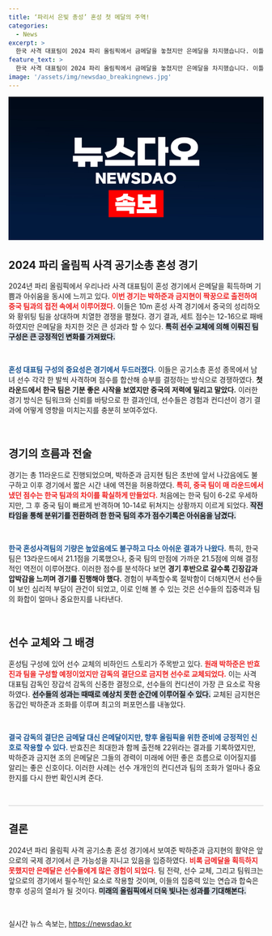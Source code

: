 ```yaml
---
title: ‘파리서 은빛 총성’ 혼성 첫 메달의 주역!
categories:
  - News
excerpt: >
  한국 사격 대표팀이 2024 파리 올림픽에서 금메달을 놓쳤지만 은메달을 차지했습니다. 이틀 전 급작스런 선수 교체로 호흡을 맞춘 박하준과 금지현의 활약이 주목받고 있습니다.
feature_text: >
  한국 사격 대표팀이 2024 파리 올림픽에서 금메달을 놓쳤지만 은메달을 차지했습니다. 이틀 전 급작스런 선수 교체로 호흡을 맞춘 박하준과 금지현의 활약이 주목받고 있습니다.
image: '/assets/img/newsdao_breakingnews.jpg'
---
```


<p><img src="/assets/img/newsdao_breakingnews.jpg" alt="flaretime 속보" /></p>

<h2 data-ke-size="size26">2024 파리 올림픽 사격 공기소총 혼성 경기</h2>

<p data-ke-size="size16">2024년 파리 올림픽에서 우리나라 사격 대표팀이 혼성 경기에서 은메달을 획득하며 기쁨과 아쉬움을 동시에 느끼고 있다. <b><span style="color: #ee2323;">이번 경기는 박하준과 금지현이 짝꿍으로 출전하여 중국 팀과의 접전 속에서 이루어졌다.</span></b> 이들은 10m 혼성 사격 경기에서 중국의 성리하오와 황위팅 팀을 상대하며 치열한 경쟁을 펼쳤다. 경기 결과, 세트 점수는 12-16으로 패배하였지만 은메달을 차지한 것은 큰 성과라 할 수 있다. <b><span style="background-color: #21538527;">특히 선수 교체에 의해 이뤄진 팀 구성은 큰 긍정적인 변화를 가져왔다.</span></b></p>

<p data-ke-size="size16">&nbsp;</p>

<p><b><span style="color: #1a5490;">혼성 대표팀 구성의 중요성은 경기에서 두드러졌다.</span></b> 이들은 공기소총 혼성 종목에서 남녀 선수 각각 한 발씩 사격하며 점수를 합산해 승부를 결정하는 방식으로 경쟁하였다. <b>첫 라운드에서 한국 팀은 기분 좋은 시작을 보였지만 중국의 저력에 밀리고 말았다.</b> 이러한 경기 방식은 팀워크와 신뢰를 바탕으로 한 결과인데, 선수들은 경험과 컨디션이 경기 결과에 어떻게 영향을 미치는지를 충분히 보여주었다. </p>

<p data-ke-size="size16">&nbsp;</p>

<h2 data-ke-size="size26">경기의 흐름과 전술</h2>

<p data-ke-size="size16">경기는 총 11라운드로 진행되었으며, 박하준과 금지현 팀은 초반에 앞서 나갔음에도 불구하고 이후 경기에서 짧은 시간 내에 역전을 허용하였다. <b><span style="color: #ee2323;">특히, 중국 팀이 매 라운드에서 냈던 점수는 한국 팀과의 차이를 확실하게 만들었다.</span></b> 처음에는 한국 팀이 6-2로 우세하지만, 그 후 중국 팀이 빠르게 반격하며 10-14로 뒤쳐지는 상황까지 이르게 되었다. <b><span style="background-color: #21538527;">작전 타임을 통해 분위기를 전환하려 한 한국 팀의 추가 점수기록은 아쉬움을 남겼다.</span></b></p>

<p data-ke-size="size16">&nbsp;</p>

<p><b><span style="color: #1a5490;">한국 혼성사격팀의 기량은 높았음에도 불구하고 다소 아쉬운 결과가 나왔다.</span></b> 특히, 한국 팀은 13라운드에서 21.1점을 기록했으나, 중국 팀의 만점에 가까운 21.5점에 의해 결정적인 역전이 이루어졌다. 이러한 점수를 분석하다 보면 <b>경기 후반으로 갈수록 긴장감과 압박감을 느끼며 경기를 진행해야 했다.</b> 경험이 부족할수록 절박함이 더해지면서 선수들이 보인 심리적 부담이 관건이 되었고, 이로 인해 볼 수 있는 것은 선수들의 집중력과 팀의 화합이 얼마나 중요한지를 나타낸다.</p>

<p data-ke-size="size16">&nbsp;</p>

<h2 data-ke-size="size26">선수 교체와 그 배경</h2>

<p data-ke-size="size16">혼성팀 구성에 있어 선수 교체의 비하인드 스토리가 주목받고 있다. <b><span style="color: #ee2323;">원래 박하준은 반효진과 팀을 구성할 예정이었지만 감독의 결단으로 금지현 선수로 교체되었다.</span></b> 이는 사격 대표팀 감독인 장갑석 감독의 신중한 결정으로, 선수들의 컨디션이 가장 큰 요소로 작용하였다. <b><span style="background-color: #21538527;">선수들의 성과는 때때로 예상치 못한 순간에 이루어질 수 있다.</span></b> 교체된 금지현은 동갑인 박하준과 조화를 이루며 최고의 퍼포먼스를 내놓았다.</p>

<p data-ke-size="size16">&nbsp;</p>

<p><b><span style="color: #1a5490;">결국 감독의 결단은 금메달 대신 은메달이지만, 향후 올림픽을 위한 준비에 긍정적인 신호로 작용할 수 있다.</span></b> 반효진은 최대한과 함께 출전해 22위라는 결과를 기록하였지만, 박하준과 금지현 조의 은메달은 그들의 경력이 미래에 어떤 좋은 흐름으로 이어질지를 알리는 좋은 신호이다. 이러한 사례는 선수 개개인의 컨디션과 팀의 조화가 얼마나 중요한지를 다시 한번 확인시켜 준다.</p>

<p data-ke-size="size16">&nbsp;</p>

<hr style="height: 1px; background-color: #ccc; border: none;"/>

<h2 data-ke-size="size26">결론</h2>

<p data-ke-size="size16">2024년 파리 올림픽 사격 공기소총 혼성 경기에서 보여준 박하준과 금지현의 활약은 앞으로의 국제 경기에서 큰 가능성을 지니고 있음을 입증하였다. <b><span style="color: #ee2323;">비록 금메달을 획득하지 못했지만 은메달은 선수들에게 많은 경험이 되었다.</span></b> 팀 전략, 선수 교체, 그리고 팀워크는 앞으로의 경기에서 필수적인 요소로 작용할 것이며, 이들의 집중력 있는 연습과 합숙은 향후 성공의 열쇠가 될 것이다. <b><span style="background-color: #21538527;">미래의 올림픽에서 더욱 빛나는 성과를 기대해본다.</span></b></p>

<p data-ke-size="size16">&nbsp;</p>
실시간 뉴스 속보는, <a href="https://newsdao.kr" rel="dofollow">https://newsdao.kr</a>



